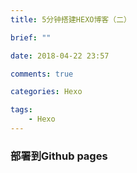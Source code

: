 ```yaml
---
title: 5分钟搭建HEXO博客（二）

brief: ""

date: 2018-04-22 23:57

comments: true

categories: Hexo

tags: 
	- Hexo
---
```


### 部署到Github pages

